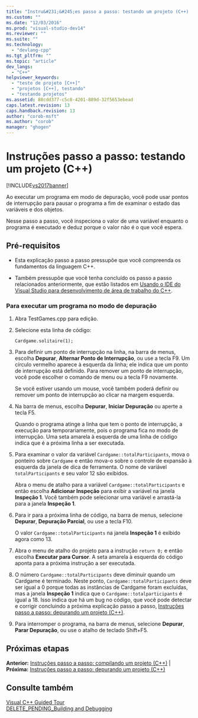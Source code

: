 ```yaml
---
title: "Instru&#231;&#245;es passo a passo: testando um projeto (C++) | Microsoft Docs"
ms.custom: ""
ms.date: "12/03/2016"
ms.prod: "visual-studio-dev14"
ms.reviewer: ""
ms.suite: ""
ms.technology: 
  - "devlang-cpp"
ms.tgt_pltfrm: ""
ms.topic: "article"
dev_langs: 
  - "C++"
helpviewer_keywords: 
  - "teste de projeto [C++]"
  - "projetos [C++], testando"
  - "testando projetos"
ms.assetid: 88cdd377-c5c8-4201-889d-32f5653ebead
caps.latest.revision: 13
caps.handback.revision: 13
author: "corob-msft"
ms.author: "corob"
manager: "ghogen"
---
```

# Instru&#231;&#245;es passo a passo: testando um projeto (C++)
[!INCLUDE[vs2017banner](../assembler/inline/includes/vs2017banner.md)]

Ao executar um programa em modo de depuração, você pode usar pontos de interrupção para pausar o programa a fim de examinar o estado das variáveis e dos objetos.  
  
 Nesse passo a passo, você inspeciona o valor de uma variável enquanto o programa é executado e deduz porque o valor não é o que você espera.  
  
## Pré-requisitos  
  
-   Esta explicação passo a passo pressupõe que você compreenda os fundamentos da linguagem C\+\+.  
  
-   Também pressupõe que você tenha concluído os passo a passo relacionados anteriormente, que estão listados em [Usando o IDE do Visual Studio para desenvolvimento de área de trabalho do C\+\+](../ide/using-the-visual-studio-ide-for-cpp-desktop-development.md).  
  
### Para executar um programa no modo de depuração  
  
1.  Abra TestGames.cpp para edição.  
  
2.  Selecione esta linha de código:  
  
     `Cardgame.solitaire(1);`  
  
3.  Para definir um ponto de interrupção na linha, na barra de menus, escolha **Depurar**, **Alternar Ponto de Interrupção**, ou use a tecla F9.  Um círculo vermelho aparece à esquerda da linha; ele indica que um ponto de interrupção está definido.  Para remover um ponto de interrupção, você pode escolher o comando de menu ou a tecla F9 novamente.  
  
     Se você estiver usando um mouse, você também poderá definir ou remover um ponto de interrupção ao clicar na margem esquerda.  
  
4.  Na barra de menus, escolha **Depurar**, **Iniciar Depuração** ou aperte a tecla F5.  
  
     Quando o programa atinge a linha que tem o ponto de interrupção, a execução para temporariamente, pois o programa fica no modo de interrupção.  Uma seta amarela à esquerda de uma linha de código indica que é a próxima linha a ser executada.  
  
5.  Para examinar o valor da variável `Cardgame::totalParticipants`, mova o ponteiro sobre `Cardgame` e então mova\-o sobre o controle de expansão à esquerda da janela de dica de ferramenta.  O nome de variável `totalParticipants` e seu valor 12 são exibidos.  
  
     Abra o menu de atalho para a variável `Cardgame::totalParticipants` e então escolha **Adicionar Inspeção** para exibir a variável na janela **Inspeção 1**.  Você também pode selecionar uma variável e arrastá\-la para a janela **Inspeção 1**.  
  
6.  Para ir para a próxima linha de código, na barra de menus, selecione **Depurar**, **Depuração Parcial**, ou use a tecla F10.  
  
     O valor `Cardgame::totalParticipants` na janela **Inspeção 1** é exibido agora como 13.  
  
7.  Abra o menu de atalho do projeto para a instrução `return 0;` e então escolha **Executar para Cursor**.  A seta amarela à esquerda do código aponta para a próxima instrução a ser executada.  
  
8.  O número `Cardgame::totalParticipants` deve diminuir quando um Cardgame é terminado.  Neste ponto, `Cardgame::totalParticipants` deve ser igual a 0 porque todas as instâncias de Cardgame foram excluídas, mas a janela **Inspeção 1** indica que o `Cardgame::totalparticipants` é igual a 18.  Isso indica que há um bug no código, que você pode detectar e corrigir concluindo a próxima explicação passo a passo, [Instruções passo a passo: depurando um projeto \(C\+\+\)](../ide/walkthrough-debugging-a-project-cpp.md).  
  
9. Para interromper o programa, na barra de menus, selecione **Depurar**, **Parar Depuração**, ou use o atalho de teclado Shift\+F5.  
  
## Próximas etapas  
 **Anterior:** [Instruções passo a passo: compilando um projeto \(C\+\+\)](../ide/walkthrough-building-a-project-cpp.md) &#124; **Próxima:** [Instruções passo a passo: depurando um projeto \(C\+\+\)](../ide/walkthrough-debugging-a-project-cpp.md)  
  
## Consulte também  
 [Visual C\+\+ Guided Tour](http://msdn.microsoft.com/pt-br/499cb66f-7df1-45d6-8b6b-33d94fd1f17c)   
 [DELETE\_PENDING\_Building and Debugging](http://msdn.microsoft.com/pt-br/9f6ba537-5ea0-46fb-b6ba-b63d657d84f1)